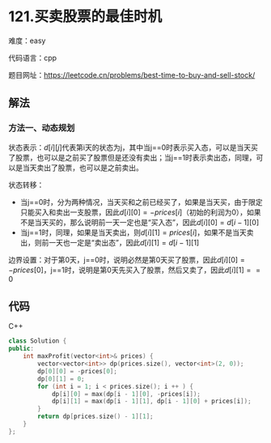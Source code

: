 # 121.买卖股票的最佳时机

难度：easy

代码语言：cpp

题目网址：https://leetcode.cn/problems/best-time-to-buy-and-sell-stock/

## 解法

### 方法一、动态规划

状态表示：$`d[i][j]`$代表第i天的状态为j，其中当j==0时表示买入态，可以是当天买了股票，也可以是之前买了股票但是还没有卖出；当j==1时表示卖出态，同理，可以是当天卖出了股票，也可以是之前卖出。

状态转移：

* 当j==0时，分为两种情况，当天买和之前已经买了，如果是当天买，由于限定只能买入和卖出一支股票，因此$`d[i][0] = -prices[i]`$（初始的利润为0），如果不是当天买的，那么说明前一天一定也是“买入态”，因此$`d[i][0] = d[i - 1][0]`$
* 当j==1时，同理，如果是当天卖出，则$`d[i][1] = prices[i]`$，如果不是当天卖出，则前一天也一定是“卖出态”，因此$`d[i][1] = d[i - 1][1]`$

边界设置：对于第0天，j==0时，说明必然是第0天买了股票，因此$`d[i][0] = -prices[0]`$，j==1时，说明是第0天先买入了股票，然后又卖了，因此$`d[i][1] == 0`$

## 代码

C++

```cpp
class Solution {
public:
    int maxProfit(vector<int>& prices) {
        vector<vector<int>> dp(prices.size(), vector<int>(2, 0));
        dp[0][0] = -prices[0];
        dp[0][1] = 0;
        for (int i = 1; i < prices.size(); i ++ ) {
            dp[i][0] = max(dp[i - 1][0], -prices[i]);
            dp[i][1] = max(dp[i - 1][1], dp[i - 1][0] + prices[i]);
        }
        return dp[prices.size() - 1][1];
    }
};
```
